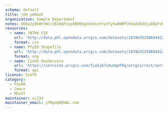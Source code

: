 ```yaml
---
schema: default
title: jUH yeMaoh 
organization: Sample Department 
notes: O6ba2y9kWtYW1r2B10AFnipXB5K6gUokVnzVrutTyhwDNRPCH3ade83XjuO8pFzRZJ4svNLQvEJj7fh5q xwImxcdCU fb7YIT0G 
resources:
  - name: JN7kH CSV
    url: 'http://data.phl.opendata.arcgis.com/datasets/1839b35258604422b0b520cbb668df0d_0.csv'
    format: csv
  - name: PfyID Shapefile
    url: 'http://data.phl.opendata.arcgis.com/datasets/1839b35258604422b0b520cbb668df0d_0.zip'
    format: shp
  - name: CiaVK GeoService
    url: 'https://services.arcgis.com/fLeGjb7u4uXqeF9q/arcgis/rest/services/Air_Monitoring_Stations/FeatureServer/0/query'
    format: api
license: 5zeT9 
category:
  - FSnX0 
  - Cmncv 
  - MhvVT 
maintainer: siJ3d  
maintainer_email: yYRpo@8QUWi.com
---
```

